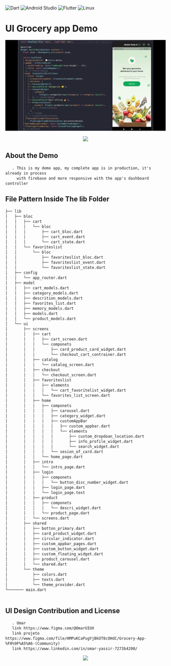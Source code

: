 ![Dart](https://img.shields.io/badge/Dart-0175C2?style=for-the-badge&logo=dart&logoColor=white)
![Android Studio](https://img.shields.io/badge/Android_Studio-3DDC84?style=for-the-badge&logo=android-studio&logoColor=white)
![Flutter](https://img.shields.io/badge/Flutter-02569B?style=for-the-badge&logo=flutter&logoColor=white)
![Linux](https://img.shields.io/badge/Linux-E34F26?style=for-the-badge&logo=linux&logoColor=black)


<h></h>

# UI Grocery app Demo

<p align="center"><img src="https://github.com/iBy3l/Grocery-App/blob/main/ezgif.com-gif-maker%20(1).gif"></p>

 <p align="center">
    <a href="https://drive.google.com/file/d/1pH0WZds3fPCtNp95VbvR-GpOZ3SJkszg/view?usp=sharing" target="_blank"><img src="https://www.biid.org.bd/img/apk.png" height="100" ></img></a>
  </p>




## About the Demo
```
   . This is my demo app, my complete app is in production, it's already in process 
     with firebase and more responsive with the app's dashboard controller
```


## File Pattern Inside The lib Folder
```
├── lib
│   ├── bloc
│   │   ├── cart
│   │   │   └── bloc
│   │   │       ├── cart_bloc.dart
│   │   │       ├── cart_event.dart
│   │   │       └── cart_state.dart
│   │   └── favoriteslist
│   │       └── bloc
│   │           ├── favoriteslist_bloc.dart
│   │           ├── favoriteslist_event.dart
│   │           └── favoriteslist_state.dart
│   ├── config
│   │   └── app_router.dart
│   ├── model
│   │   ├── cart_models.dart
│   │   ├── category_models.dart
│   │   ├── descrition_models.dart
│   │   ├── favorites_list.dart
│   │   ├── memory_models.dart
│   │   ├── models.dart
│   │   └── product_models.dart
│   └── ui
│       ├── screens
│       │   ├── cart
│       │   │   ├── cart_screen.dart
│       │   │   └── componets
│       │   │       ├── card_product_card_widget.dart
│       │   │       └── checkout_cart_contrainer.dart
│       │   ├── catalog
│       │   │   └── catalog_screen.dart
│       │   ├── checkout
│       │   │   └── checkout_screen.dart
│       │   ├── favoriteslist
│       │   │   ├── elements
│       │   │   │   └── cart_favoritelist_widget.dart
│       │   │   └── favorites_list_screen.dart
│       │   ├── home
│       │   │   ├── componets
│       │   │   │   ├── carousel.dart
│       │   │   │   ├── category_widget.dart
│       │   │   │   ├── customAppBar
│       │   │   │   │   ├── custom_appbar.dart
│       │   │   │   │   └── elements
│       │   │   │   │       ├── custom_dropdoan_location.dart
│       │   │   │   │       ├── info_profile_widget.dart
│       │   │   │   │       └── search_widget.dart
│       │   │   │   └── sesion_of_card.dart
│       │   │   └── home_page.dart
│       │   ├── intro
│       │   │   └── intro_page.dart
│       │   ├── login
│       │   │   ├── componets
│       │   │   │   └── button_disc_number_widget.dart
│       │   │   ├── login_page.dart
│       │   │   └── login_page.text
│       │   ├── product
│       │   │   ├── componets
│       │   │   │   └── descri_widget.dart
│       │   │   └── product_page.dart
│       │   └── screens.dart
│       ├── shared
│       │   ├── botton_primary.dart
│       │   ├── card_product_widget.dart
│       │   ├── circular_indicator.dart
│       │   ├── custom_appbar_pages.dart
│       │   ├── custom_button_widget.dart
│       │   ├── custom_floating_widget.dart
│       │   ├── product_carousel.dart
│       │   └── shared.dart
│       └── theme
│           ├── colors.dart
│           ├── texts.dart
│           └── theme_provider.dart
└─────── main.dart
 
```

## UI Design Contribution and License
```
   . Omar 
   link https://www.figma.com/@OmarUIUX
   link projeto https://www.figma.com/file/HMPuKCaPugYjBkOT8cOHdC/Grocery-App-%F0%9F%A5%A6-(Community)
   link https://www.linkedin.com/in/omar-yassir-7273b4200/
```
<p align="center"><img src="https://github.com/iBy3l/Grocery-App/blob/main/Grocery%20App%20%F0%9F%A5%A6.png"></p>
